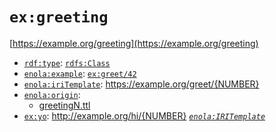 # `ex:greeting`

[https://example.org/greeting](https://example.org/greeting)

* [`rdf:type`](https://docs.enola.dev/models/www.w3.org/1999/02/22-rdf-syntax-ns/type/): [`rdfs:Class`](https://docs.enola.dev/models/www.w3.org/2000/01/rdf-schema/Class/)
* [`enola:example`](https://docs.enola.dev/models/enola.dev/example/): [`ex:greet/42`](greet/_NUMBER.md?var.NUMBER=42)
* [`enola:iriTemplate`](https://docs.enola.dev/models/enola.dev/iriTemplate/): https://example.org/greet/{NUMBER}
* [`enola:origin`](https://docs.enola.dev/models/enola.dev/origin/):
    * [greetingN.ttl](../classpath/example.org/greetingN.ttl.md)
* [`ex:yo`](https://example.org/yo): http://example.org/hi/{NUMBER} _[`enola:IRITemplate`](https://docs.enola.dev/models/enola.dev/IRITemplate/)_
